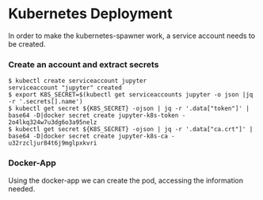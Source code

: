 # Kubernetes Deployment

In order to make the kubernetes-spawner work, a service account needs to be created.

### Create an account and extract secrets

```
$ kubectl create serviceaccount jupyter
serviceaccount "jupyter" created
$ export K8S_SECRET=$(kubectl get serviceaccounts jupyter -o json |jq -r '.secrets[].name')
$ kubectl get secret ${K8S_SECRET} -ojson | jq -r '.data["token"]' | base64 -D|docker secret create jupyter-k8s-token -
2o4lkq324w7u3dg6o3a95nelz
$ kubectl get secret ${K8S_SECRET} -ojson | jq -r '.data["ca.crt"]' | base64 -D|docker secret create jupyter-k8s-ca -
u32rzcljur84t6j9mglpxkvri
```

### Docker-App

Using the docker-app we can create the pod, accessing the information needed.



